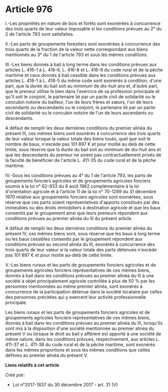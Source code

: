 # Article 976

I.-Les propriétés en nature de bois et forêts sont exonérées à concurrence des trois quarts de leur valeur imposable si les
conditions prévues au 2° du 2 de l'article 793 sont satisfaites.

II.-Les parts de groupements forestiers sont exonérées à concurrence des trois quarts de la fraction de la valeur nette
correspondant aux biens mentionnés au 3° du 1 de l'article 793 et sous les mêmes conditions.

III.-Les biens donnés à bail à long terme dans les conditions prévues aux articles L. 416-1 à L. 416-6, L. 416-8 et L. 416-9
du code rural et de la pêche maritime et ceux donnés à bail cessible dans les conditions prévues aux articles L. 418-1 à L.
418-5 du même code sont exonérés à condition, d'une part, que la durée du bail soit au minimum de dix-huit ans et, d'autre
part, que le preneur utilise le bien dans l'exercice de sa profession principale et qu'il soit le conjoint, le partenaire lié
par un pacte civil de solidarité ou le concubin notoire du bailleur, l'un de leurs frères et sœurs, l'un de leurs ascendants
ou descendants ou le conjoint, le partenaire lié par un pacte civil de solidarité ou le concubin notoire de l'un de leurs
ascendants ou descendants.

A défaut de remplir les deux dernières conditions du premier alinéa du présent III, ces mêmes biens sont exonérés à
concurrence des trois quarts de leur valeur lorsque la valeur totale des biens loués, quel que soit le nombre de baux,
n'excède pas 101 897 € et pour moitié au delà de cette limite, sous réserve que la durée du bail soit au minimum de dix-huit
ans et que les descendants du preneur ne soient pas contractuellement privés de la faculté de bénéficier de l'article L.
411-35 du code rural et de la pêche maritime.

IV.-Sous les conditions prévues au 4° du 1 de l'article 793, les parts de groupements fonciers agricoles et de groupements
agricoles fonciers soumis à la loi n° 62-933 du 8 août 1962 complémentaire à la loi d'orientation agricole et à l'article 11
de la loi n° 70-1299 du 31 décembre 1970 relative aux groupements fonciers agricoles sont exonérées, sous réserve que ces
parts soient représentatives d'apports constitués par des immeubles ou des droits immobiliers à destination agricole et que
les baux consentis par le groupement ainsi que leurs preneurs répondent aux conditions prévues au premier alinéa du III du
présent article.

A défaut de remplir les deux dernières conditions du premier alinéa du présent IV, ces mêmes biens sont, sous réserve que les
baux à long terme ou les baux cessibles consentis par le groupement répondent aux conditions prévues au second alinéa du III,
exonérés à concurrence des trois quarts de leur valeur si la valeur totale des parts détenues n'excède pas 101 897 € et pour
moitié au-delà de cette limite.

V.-Les biens ruraux et les parts de groupements fonciers agricoles et de groupements agricoles fonciers représentatives de
ces mêmes biens, donnés à bail dans les conditions prévues au premier alinéa du III à une société à objet principalement
agricole contrôlée à plus de 50 % par les personnes mentionnées au même premier alinéa, sont exonérés à concurrence de la
participation détenue dans la société locataire par celles des personnes précitées qui y exercent leur activité
professionnelle principale.

Les biens ruraux et les parts de groupements fonciers agricoles et de groupements agricoles fonciers représentatives de ces
mêmes biens, donnés à bail dans les conditions prévues au premier alinéa du III, lorsqu'ils sont mis à la disposition d'une
société mentionnée au premier alinéa du présent V ou lorsque le droit au bail y afférent est apporté à une société de même
nature, dans les conditions prévues, respectivement, aux articles L. 411-37 et L. 411-38 du code rural et de la pêche
maritime, sont exonérés dans les mêmes proportions et sous les mêmes conditions que celles définies au premier alinéa du
présent V.

**Liens relatifs à cet article**

_Créé par_:

  - Loi n°2017-1837 du 30 décembre 2017 - art. 31 (V)
